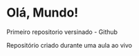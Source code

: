 # Olá, Mundo!
 Primeiro repositorio versinado - Github

Repositório criado durante uma aula ao vivo

